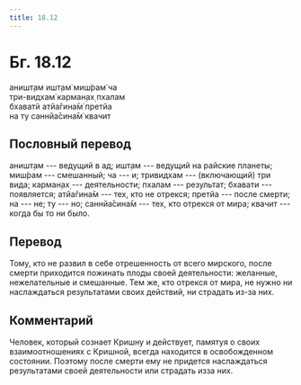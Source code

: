 ```yaml
---
title: 18.12
---
```


# Бг. 18.12
аништ̣ам ишт̣ам̇ миш́рам̇ ча<br/>
три-видхам̇ карман̣ах̣ пхалам<br/>
бхаватй атйа̄гина̄м̇ претйа<br/>
на ту саннйа̄сина̄м̇ квачит
## Пословный перевод

аништ̣ам --- ведущий в ад; ишт̣ам --- ведущий на райские планеты; миш́рам
--- смешанный; ча --- и; тривидхам --- (включающий) три вида; карман̣ах̣
--- деятельности; пхалам --- результат; бхавати --- появляется;
атйа̄гина̄м --- тех, кто не отрекся; претйа --- после смерти; на --- не;
ту --- но; саннйа̄сина̄м --- тех, кто отрекся от мира; квачит --- когда бы
то ни было.

## Перевод

Тому, кто не развил в себе отрешенность от всего мирского, после смерти
приходится пожинать плоды своей деятельности: желанные, нежелательные и
смешанные. Тем же, кто отрекся от мира, не нужно ни наслаждаться
результатами своих действий, ни страдать из-за них.

## Комментарий

Человек, который сознает Кришну и действует, памятуя о своих
взаимоотношениях с Кришной, всегда находится в освобожденном состоянии.
Поэтому после смерти ему не придется наслаждаться результатами своей
деятельности или страдать изза них.
